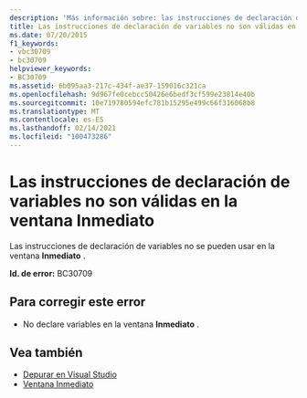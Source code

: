 ```yaml
---
description: 'Más información sobre: las instrucciones de declaración de variables no son válidas en la ventana inmediato'
title: Las instrucciones de declaración de variables no son válidas en la ventana Inmediato
ms.date: 07/20/2015
f1_keywords:
- vbc30709
- bc30709
helpviewer_keywords:
- BC30709
ms.assetid: 6b095aa3-217c-434f-ae37-159016c321ca
ms.openlocfilehash: 9d967fe0cebcc50426e6bedf3cf599e23814e40b
ms.sourcegitcommit: 10e719780594efc781b15295e499c66f316068b8
ms.translationtype: MT
ms.contentlocale: es-ES
ms.lasthandoff: 02/14/2021
ms.locfileid: "100473286"
---
```

# <a name="variable-declaration-statements-are-not-valid-in-the-immediate-window"></a>Las instrucciones de declaración de variables no son válidas en la ventana Inmediato

Las instrucciones de declaración de variables no se pueden usar en la ventana **Inmediato** .  
  
 **Id. de error:** BC30709  
  
## <a name="to-correct-this-error"></a>Para corregir este error  
  
- No declare variables en la ventana **Inmediato** .  
  
## <a name="see-also"></a>Vea también

- [Depurar en Visual Studio](/visualstudio/debugger/debugger-feature-tour)
- [Ventana Inmediato](/visualstudio/ide/reference/immediate-window)
